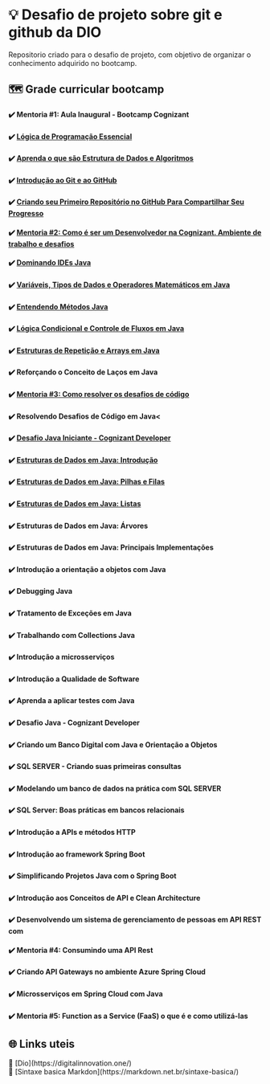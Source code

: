 # 💡 Desafio de projeto sobre git e github da DIO
Repositorio criado para o desafio de projeto, com objetivo de organizar o conhecimento adquirido no bootcamp.


## 🗺️ Grade curricular bootcamp

#### ✔️ Mentoria #1: Aula Inaugural - Bootcamp Cognizant
#### ✔️ [Lógica de Programação Essencial ](https://github.com/girlenolima/dio-desafio-github/tree/main/Logica%20de%20progamacao)             
#### ✔️ [Aprenda o que são Estrutura de Dados e Algoritmos](https://github.com/girlenolima/dio-desafio-github/tree/main/Estruturas%20de%20dados)          
#### ✔️ [Introdução ao Git e ao GitHub](https://github.com/girlenolima/dio-desafio-github/tree/main/Git)
#### ✔️ [Criando seu Primeiro Repositório no GitHub Para Compartilhar Seu Progresso](https://github.com/girlenolima/dio-desafio-github/tree/main/Git)
#### ✔️ [Mentoria #2: Como é ser um Desenvolvedor na Cognizant. Ambiente de trabalho e desafios](https://www.youtube.com/watch?v=llgJpvOzhd4)
#### ✔️ [Dominando IDEs Java](https://github.com/girlenolima/dio-desafio-github/tree/main/Dominando%20IDES%20Java)
#### ✔️ [Variáveis, Tipos de Dados e Operadores Matemáticos em Java](https://github.com/girlenolima/dio-desafio-github/tree/main/Variaveis)
#### ✔️ [Entendendo Métodos Java](https://github.com/girlenolima/dio-desafio-github/tree/main/Entendendo%20M%C3%A9todos%20Java)
#### ✔️ [Lógica Condicional e Controle de Fluxos em Java](https://github.com/girlenolima/dio-desafio-github/tree/main/Logica%20Condicional%20e%20Controle%20de%20Fluxos%20em%20Java)
#### ✔️ [Estruturas de Repetição e Arrays em Java](https://github.com/girlenolima/dio-desafio-github/tree/main/Estruturas%20de%20Repeti%C3%A7%C3%A3o%20e%20Arrays%20em%20Java)
#### ✔️ Reforçando o Conceito de Laços em Java
#### ✔️ [Mentoria #3: Como resolver os desafios de código](https://web.dio.me/live/mentoria-3-como-resolver-os-desafios-de-codigo-1/learning/114341b7-5bc7-454d-beac-423a8aba4d87)
#### ✔️ Resolvendo Desafios de Código em Java<
#### ✔️ [Desafio Java Iniciante - Cognizant Developer](https://github.com/girlenolima/dio-desafio-github/tree/main/Desafio%20Java%20Iniciante%20-%20Cognizant%20Developer)
#### ✔️ [Estruturas de Dados em Java: Introdução](https://github.com/girlenolima/dio-desafio-github/tree/main/Estruturas%20de%20Dados%20em%20Java%20Introdu%C3%A7%C3%A3o)
#### ✔️ [Estruturas de Dados em Java: Pilhas e Filas](https://github.com/girlenolima/dio-desafio-github/tree/main/Estruturas%20de%20Dados%20em%20Java%20Pilhas%20e%20Filas)
#### ✔️ [Estruturas de Dados em Java: Listas](https://github.com/girlenolima/dio-desafio-github/tree/main/Estruturas%20de%20Dados%20em%20Java%20Listas)
             
#### ✔️ Estruturas de Dados em Java: Árvores
#### ✔️ Estruturas de Dados em Java: Principais Implementações
#### ✔️ Introdução a orientação a objetos com Java
#### ✔️ Debugging Java
#### ✔️ Tratamento de Exceções em Java
#### ✔️ Trabalhando com Collections Java
#### ✔️ Introdução a microsserviços
#### ✔️ Introdução a Qualidade de Software
#### ✔️ Aprenda a aplicar testes com Java
#### ✔️ Desafio Java - Cognizant Developer
#### ✔️ Criando um Banco Digital com Java e Orientação a Objetos
#### ✔️ SQL SERVER - Criando suas primeiras consultas
#### ✔️ Modelando um banco de dados na prática com SQL SERVER
#### ✔️ SQL Server: Boas práticas em bancos relacionais
#### ✔️ Introdução a APIs e métodos HTTP
#### ✔️ Introdução ao framework Spring Boot
#### ✔️ Simplificando Projetos Java com o Spring Boot
#### ✔️ Introdução aos Conceitos de API e Clean Architecture
#### ✔️ Desenvolvendo um sistema de gerenciamento de pessoas em API REST com
#### ✔️ Mentoria #4: Consumindo uma API Rest
#### ✔️ Criando API Gateways no ambiente Azure Spring Cloud
#### ✔️ Microsserviços em Spring Cloud com Java
#### ✔️ Mentoria #5: Function as a Service (FaaS) o que é e como utilizá-las




## 🌐 Links uteis 

<div style="display: inline_block">
  🧲 [Dio](https://digitalinnovation.one/)<br>
  🧲 [Sintaxe basica Markdon](https://markdown.net.br/sintaxe-basica/)
</div>

